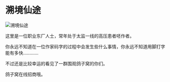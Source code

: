 # 溯境仙途

![溯境仙途](https://i.gyazo.com/56d4082c0c42b1a516fec5b7d5420d64.webp)

这里是一位职业东厂人士，常年处于太监一线的高压患者呸作者。

你永远不知道在一位作家码字的过程中会发生些什么事情，你永远不知道用脚打字能有多快…………

不过还是比较幸运的看见了一群围观鸽子窝的你们。

鸽子窝在线招商哦。

